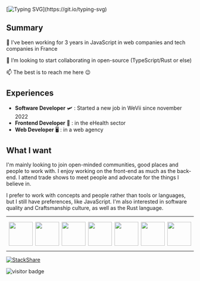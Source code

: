 [![Typing SVG](https://readme-typing-svg.demolab.com?font=Fira+Code&size=35&pause=1000&color=524EFF&center=true&vCenter=true&width=435&lines=%F0%9F%91%8B+Hi%2C+I%E2%80%99m+Mehdi;%F0%9F%91%8B++Hello+World+!)](https://git.io/typing-svg)

## Summary

🌱 I've been working for 3 years in JavaScript in web companies and tech companies in France

💞️ I’m looking to start collaborating in open-source (TypeScript/Rust or else)

📫 The best is to reach me here 😉

## Experiences

- **Software Developer** 🛩 : Started a new job in WeVii since november 2022
- **Frontend Developer** 🏥 : in the eHealth sector
- **Web Developer** 🖥 : in a web agency

## What I want

I'm mainly looking to join open-minded communities, good places and people to work with. I enjoy working on the
front-end as much as the back-end. I attend trade shows to meet people and advocate for the things I believe in.

I prefer to work with concepts and people rather than tools or languages, but I still have preferences, like JavaScript.
I'm also interested in software quality and Craftsmanship culture, as well as the Rust language.

___

<div style="display: flex; justify-content: space-evenly">
    <img width="64" src="https://cdn.jsdelivr.net/gh/devicons/devicon/icons/angularjs/angularjs-original.svg" />
    <img width="64" src="https://cdn.jsdelivr.net/gh/devicons/devicon/icons/nodejs/nodejs-original-wordmark.svg" />
    <img width="64" src="https://cdn.jsdelivr.net/gh/devicons/devicon/icons/rust/rust-plain.svg" />
    <img width="64" src="https://cdn.jsdelivr.net/gh/devicons/devicon/icons/nestjs/nestjs-plain-wordmark.svg" />
    <img width="64" src="https://cdn.jsdelivr.net/gh/devicons/devicon/icons/vuejs/vuejs-original-wordmark.svg" />
    <img width="64" src="https://cdn.jsdelivr.net/gh/devicons/devicon/icons/postgresql/postgresql-original-wordmark.svg" />
    <img width="64" src="https://cdn.jsdelivr.net/gh/devicons/devicon/icons/javascript/javascript-original.svg" />
</div>

___

[![StackShare](http://img.shields.io/badge/tech-stack-0690fa.svg?style=flat)](https://stackshare.io/Mehdi/my-stack)

![visitor badge](https://visitor-badge.glitch.me/badge?page_id=mlegoul.visitor-badge&left_color=green&right_color=red)
